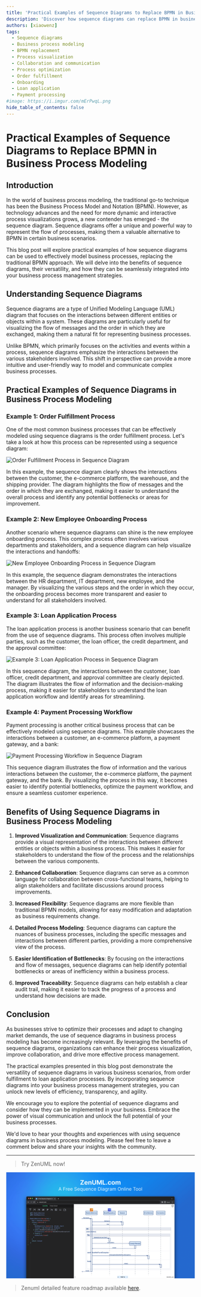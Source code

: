 ```yaml
---
title: 'Practical Examples of Sequence Diagrams to Replace BPMN in Business Process Modeling'
description: 'Discover how sequence diagrams can replace BPMN in business process modeling, with practical examples showcasing their benefits in visualizing interactions, improving collaboration, and driving process optimization.'
authors: [xiaowenz]
tags:
  - Sequence diagrams
  - Business process modeling
  - BPMN replacement
  - Process visualization
  - Collaboration and communication
  - Process optimization
  - Order fulfillment
  - Onboarding
  - Loan application
  - Payment processing
#image: https://i.imgur.com/mErPwqL.png
hide_table_of_contents: false
---
```


# Practical Examples of Sequence Diagrams to Replace BPMN in Business Process Modeling

## Introduction

In the world of business process modeling, the traditional go-to technique has been the Business Process Model and Notation (BPMN). However, as technology advances and the need for more dynamic and interactive process visualizations grows, a new contender has emerged - the sequence diagram. Sequence diagrams offer a unique and powerful way to represent the flow of processes, making them a valuable alternative to BPMN in certain business scenarios.

This blog post will explore practical examples of how sequence diagrams can be used to effectively model business processes, replacing the traditional BPMN approach. We will delve into the benefits of sequence diagrams, their versatility, and how they can be seamlessly integrated into your business process management strategies.

<!-- truncate -->

## Understanding Sequence Diagrams

Sequence diagrams are a type of Unified Modeling Language (UML) diagram that focuses on the interactions between different entities or objects within a system. These diagrams are particularly useful for visualizing the flow of messages and the order in which they are exchanged, making them a natural fit for representing business processes.

Unlike BPMN, which primarily focuses on the activities and events within a process, sequence diagrams emphasize the interactions between the various stakeholders involved. This shift in perspective can provide a more intuitive and user-friendly way to model and communicate complex business processes.

## Practical Examples of Sequence Diagrams in Business Process Modeling

### Example 1: Order Fulfillment Process

One of the most common business processes that can be effectively modeled using sequence diagrams is the order fulfillment process. Let's take a look at how this process can be represented using a sequence diagram:

![Order Fulfillment Process in Sequence Diagram](https://cdn.sa.net/2024/05/20/n3r78kRHYxD2mcM.png)

In this example, the sequence diagram clearly shows the interactions between the customer, the e-commerce platform, the warehouse, and the shipping provider. The diagram highlights the flow of messages and the order in which they are exchanged, making it easier to understand the overall process and identify any potential bottlenecks or areas for improvement.

### Example 2: New Employee Onboarding Process

Another scenario where sequence diagrams can shine is the new employee onboarding process. This complex process often involves various departments and stakeholders, and a sequence diagram can help visualize the interactions and handoffs:

![New Employee Onboarding Process in Sequence Diagram](https://cdn.sa.net/2024/05/20/iIAbWNnHgdEefX8.png)

In this example, the sequence diagram demonstrates the interactions between the HR department, IT department, new employee, and the manager. By visualizing the various steps and the order in which they occur, the onboarding process becomes more transparent and easier to understand for all stakeholders involved.

### Example 3: Loan Application Process

The loan application process is another business scenario that can benefit from the use of sequence diagrams. This process often involves multiple parties, such as the customer, the loan officer, the credit department, and the approval committee:

![Example 3: Loan Application Process in Sequence Diagram](https://cdn.sa.net/2024/05/20/WkjlstMhRyqDHN6.png)

In this sequence diagram, the interactions between the customer, loan officer, credit department, and approval committee are clearly depicted. The diagram illustrates the flow of information and the decision-making process, making it easier for stakeholders to understand the loan application workflow and identify areas for streamlining.

### Example 4: Payment Processing Workflow

Payment processing is another critical business process that can be effectively modeled using sequence diagrams. This example showcases the interactions between a customer, an e-commerce platform, a payment gateway, and a bank:

![Payment Processing Workflow in Sequence Diagram](https://cdn.sa.net/2024/05/20/TEHihUm6GjePvr7.png)

This sequence diagram illustrates the flow of information and the various interactions between the customer, the e-commerce platform, the payment gateway, and the bank. By visualizing the process in this way, it becomes easier to identify potential bottlenecks, optimize the payment workflow, and ensure a seamless customer experience.

## Benefits of Using Sequence Diagrams in Business Process Modeling

1. **Improved Visualization and Communication**: Sequence diagrams provide a visual representation of the interactions between different entities or objects within a business process. This makes it easier for stakeholders to understand the flow of the process and the relationships between the various components.

2. **Enhanced Collaboration**: Sequence diagrams can serve as a common language for collaboration between cross-functional teams, helping to align stakeholders and facilitate discussions around process improvements.

3. **Increased Flexibility**: Sequence diagrams are more flexible than traditional BPMN models, allowing for easy modification and adaptation as business requirements change.

4. **Detailed Process Modeling**: Sequence diagrams can capture the nuances of business processes, including the specific messages and interactions between different parties, providing a more comprehensive view of the process.

5. **Easier Identification of Bottlenecks**: By focusing on the interactions and flow of messages, sequence diagrams can help identify potential bottlenecks or areas of inefficiency within a business process.

6. **Improved Traceability**: Sequence diagrams can help establish a clear audit trail, making it easier to track the progress of a process and understand how decisions are made.

## Conclusion

As businesses strive to optimize their processes and adapt to changing market demands, the use of sequence diagrams in business process modeling has become increasingly relevant. By leveraging the benefits of sequence diagrams, organizations can enhance their process visualization, improve collaboration, and drive more effective process management.

The practical examples presented in this blog post demonstrate the versatility of sequence diagrams in various business scenarios, from order fulfillment to loan application processes. By incorporating sequence diagrams into your business process management strategies, you can unlock new levels of efficiency, transparency, and agility.

We encourage you to explore the potential of sequence diagrams and consider how they can be implemented in your business. Embrace the power of visual communication and unlock the full potential of your business processes.

We'd love to hear your thoughts and experiences with using sequence diagrams in business process modeling. Please feel free to leave a comment below and share your insights with the community.

---

> Try ZenUML now!

[![ZenUML: The Best Diagram Plugin for Confluence](../../static/img/og-image.png)](https://app.zenuml.com)

> Zenuml detailed feature roadmap available [here](/roadmap).
